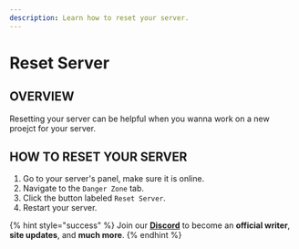 ```yaml
---
description: Learn how to reset your server.
---
```


# Reset Server

## OVERVIEW

Resetting your server can be helpful when you wanna work on a new proejct for your server.

## HOW TO RESET YOUR SERVER

1. Go to your server's panel, make sure it is online.
2. Navigate to the `Danger Zone` tab.
3. Click the button labeled `Reset Server`.
4. Restart your server.

{% hint style="success" %}
Join our **[Discord](https://invite.gg/minehutxyz)** to become an **official writer**, **site updates**, and **much more**.
{% endhint %}

